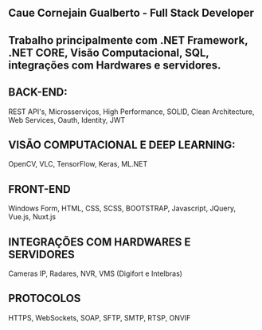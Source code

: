 ## Caue Cornejain Gualberto - Full Stack Developer

## Trabalho principalmente com .NET Framework, .NET CORE, Visão Computacional, SQL, integrações com  Hardwares e servidores.

## BACK-END:
REST API's, Microsserviços, High Performance, SOLID, Clean Architecture, Web Services, Oauth, Identity, JWT

## VISÃO COMPUTACIONAL E DEEP LEARNING:
OpenCV, VLC, TensorFlow, Keras, ML.NET

## FRONT-END
Windows Form, HTML, CSS, SCSS, BOOTSTRAP, Javascript, JQuery, Vue.js, Nuxt.js

## INTEGRAÇÕES COM HARDWARES E SERVIDORES
Cameras IP, Radares, NVR, VMS (Digifort e Intelbras)

## PROTOCOLOS
HTTPS, WebSockets, SOAP, SFTP, SMTP, RTSP, ONVIF
